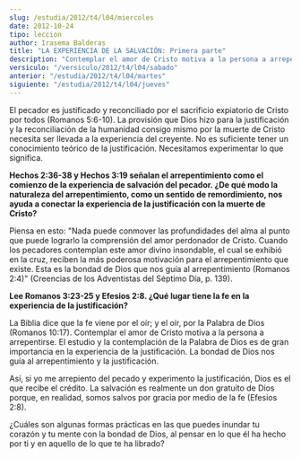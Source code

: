```yaml
---
slug: /estudia/2012/t4/l04/miercoles
date: 2012-10-24
tipo: leccion
author: Irasema Balderas
title: "LA EXPERIENCIA DE LA SALVACIÓN: Primera parte"
description: "Contemplar el amor de Cristo motiva a la persona a arrepentirse. El estudio y  la contemplación de la Palabra de Dios es de gran importancia en la experiencia  de la justificación. La bondad de Dios nos guía al arrepentimiento y la  justificación."
versiculo: "/versiculo/2012/t4/l04/sabado"
anterior: "/estudia/2012/t4/l04/martes"
siguiente: "/estudia/2012/t4/l04/jueves"
---
```


El pecador es justificado y reconciliado por el sacrificio expiatorio de Cristo por todos (Romanos 5:6-10). La provisión que Dios hizo para la justificación y la reconciliación de la humanidad consigo mismo por la muerte de Cristo necesita ser llevada a la experiencia del creyente. No es suficiente tener un conocimiento teórico de la justificación. Necesitamos experimentar lo que significa.

**Hechos 2:36-38 y Hechos 3:19 señalan el arrepentimiento como el comienzo de la experiencia de salvación del pecador. ¿De qué modo la naturaleza del arrepentimiento, como un sentido de remordimiento, nos ayuda a conectar la experiencia de la justificación con la muerte de Cristo?**

Piensa en esto: "Nada puede conmover las profundidades del alma al punto que puede lograrlo la comprensión del amor perdonador de Cristo. Cuando los pecadores contemplan este amor divino insondable, el cual se exhibió en la cruz, reciben la más poderosa motivación para el arrepentimiento que existe. Esta es la bondad de Dios que nos guía al arrepentimiento (Romanos 2:4)" (Creencias de los Adventistas del Séptimo Día, p. 139).

**Lee Romanos 3:23-25 y Efesios 2:8. ¿Qué lugar tiene la fe en la experiencia de la justificación?**

La Biblia dice que la fe viene por el oír; y el oír, por la Palabra de Dios (Romanos 10:17). Contemplar el amor de Cristo motiva a la persona a arrepentirse. El estudio y la contemplación de la Palabra de Dios es de gran importancia en la experiencia de la justificación. La bondad de Dios nos guía al arrepentimiento y la justificación.

Así, si yo me arrepiento del pecado y experimento la justificación, Dios es el que recibe el crédito. La salvación es realmente un don gratuito de Dios porque, en realidad, somos salvos por gracia por medio de la fe (Efesios 2:8).

¿Cuáles son algunas formas prácticas en las que puedes inundar tu corazón y tu mente con la bondad de Dios, al pensar en lo que él ha hecho por ti y en aquello de lo que te ha librado?
